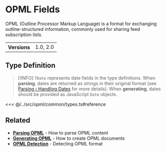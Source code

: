 # OPML Fields

OPML (Outline Processor Markup Language) is a format for exchanging outline-structured information, commonly used for sharing feed subscription lists.

<table>
  <tbody>
    <tr>
      <th>Versions</th>
      <td>1.0, 2.0</td>
    </tr>
  </tbody>
</table>

## Type Definition

> [!INFO]
> `TDate` represents date fields in the type definitions. When **parsing**, dates are returned as strings in their original format (see [Parsing › Handling Dates](/parsing/dates) for more details). When **generating**, dates should be provided as JavaScript `Date` objects.

<<< @/../src/opml/common/types.ts#reference

## Related

- **[Parsing OPML](/parsing/#opml)** - How to parse OPML content
- **[Generating OPML](/generating/#opml)** - How to create OPML documents
- **[OPML Detection](/parsing/detecting#opml)** - Detecting OPML format
